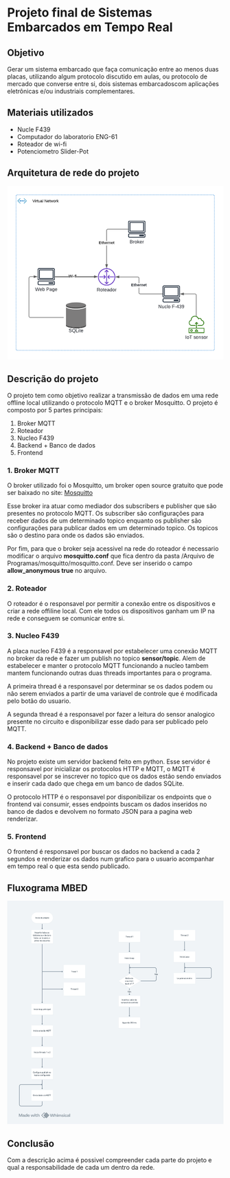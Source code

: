 # Projeto final de Sistemas Embarcados em Tempo Real

## Objetivo

Gerar um sistema embarcado que faça comunicação entre ao menos duas placas, utilizando algum protocolo discutido em aulas, ou protocolo de mercado que converse entre si, dois sistemas embarcadoscom aplicações eletrônicas e/ou industriais complementares.

## Materiais utilizados

- Nucle F439
- Computador do laboratorio ENG-61
- Roteador de wi-fi
- Potenciometro Slider-Pot

## Arquitetura de rede do projeto

<img src="./diagram-and-fluxograma/Diagrama de rede.png" alt="Diagrama de rede">

## Descrição do projeto

O projeto tem como objetivo realizar a transmissão de dados em uma rede offline local utilizando o protocolo MQTT e o broker Mosquitto. O projeto é composto por 5 partes principais:

1. Broker MQTT
2. Roteador
3. Nucleo F439
4. Backend + Banco de dados
5. Frontend

### 1. Broker MQTT

O broker utilizado foi o Mosquitto, um broker open source gratuito que pode ser baixado no site: [Mosquitto](https://mosquitto.org/download/)

Esse broker ira atuar como mediador dos subscribers e publisher que são presentes no protocolo MQTT. Os subscriber são configurações para receber dados de um determinado topico enquanto os publisher são configurações para publicar dados em um determinado topico. Os topicos são o destino para onde os dados são enviados.

Por fim, para que o broker seja acessivel na rede do roteador é necessario modificar o arquivo **mosquitto.conf** que fica dentro da pasta /Arquivo de Programas/mosquitto/mosquitto.conf. Deve ser inserido o campo **allow_anonymous true** no arquivo.

### 2. Roteador

O roteador é o responsavel por permitir a conexão entre os dispositivos e criar a rede offiline local. Com ele todos os dispositivos ganham um IP na rede e conseguem se comunicar entre si.

### 3. Nucleo F439

A placa nucleo F439 é a responsavel por estabelecer uma conexão MQTT no broker da rede e fazer um publish no topico **sensor/topic**. Alem de estabelecer e manter o protocolo MQTT funcionando a nucleo tambem mantem funcionando outras duas threads importantes para o programa.

A primeira thread é a responsavel por determinar se os dados podem ou não serem enviados a partir de uma variavel de controle que é modificada pelo botão do usuario.

A segunda thread é a responsavel por fazer a leitura do sensor analogico presente no circuito e disponibilizar esse dado para ser publicado pelo MQTT.

### 4. Backend + Banco de dados

No projeto existe um servidor backend feito em python. Esse servidor é responsavel por inicializar os protocolos HTTP e MQTT, o MQTT é responsavel por se inscrever no topico que os dados estão sendo enviados e inserir cada dado que chega em um banco de dados SQLite.

O protocolo HTTP é o responsavel por disponibilizar os endpoints que o frontend vai consumir, esses endpoints buscam os dados inseridos no banco de dados e devolvem no formato JSON para a pagina web renderizar.

### 5. Frontend

O frontend é responsavel por buscar os dados no backend a cada 2 segundos e renderizar os dados num grafico para o usuario acompanhar em tempo real o que esta sendo publicado.

## Fluxograma MBED

<img src="./diagram-and-fluxograma/Fluxograma - Projeto Final.png" alt="Fluxograma MBED">

## Conclusão

Com a descrição acima é possivel compreender cada parte do projeto e qual a responsabilidade de cada um dentro da rede.
